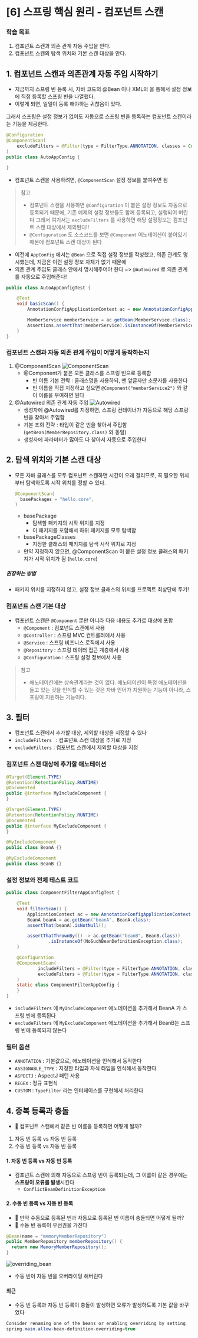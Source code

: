 # [6] 스프링 핵심 원리 - 컴포넌트 스캔

### 학습 목표
1. 컴포넌트 스캔과 의존 관계 자동 주입을 안다.
2. 컴포넌트 스캔의 탐색 위치와 기본 스캔 대상을 안다.


## 1. 컴포넌트 스캔과 의존관계 자동 주입 시작하기
  - 지금까지 스프링 빈 등록 시, 자바 코드의 @Bean 이나 XML의 <bean> 을 통해서 설정 정보에 직접 등록할 스프링 빈을 나열했다.
  - 이렇게 되면, 일일이 등록 해야하는 귀찮음이 있다.

그래서 스프링은 설정 정보가 없어도 자동으로 스프링 빈을 등록하는 컴포넌트 스캔이라는 기능을 제공한다.

```java
@Configuration
@ComponentScan(
	excludeFilters = @Filter(type = FilterType.ANNOTATION, classes = Configuration.class)
)
public class AutoAppConfig {

}
```
- 컴포넌트 스캔을 사용하려면, `@ComponentScan` 설정 정보를 붙여주면 됨
> 참고
> - 컴포넌트 스캔을 사용하면 `@Configuration` 이 붙은 설정 정보도 자동으로 등록되기 때문에, 기존 예제의 설정 정보들도 함께 등록되고, 실행되어 버린다
> 그래서 여기서는 `excludeFilters` 를 사용하면 해당 설정정보는 컴포넌트 스캔 대상에서 제외된다!!
> - `@Configuration` 도 소스코드를 보면 `@Component` 어노테이션이 붙어있기 때문에 컴포넌트 스캔 대상이 된다

- 이전에 `AppConfig` 에서는 `@Bean` 으로 직접 설정 정보를 작성했고, 의존 관계도 명시했는데, 지금은 이런 설정 정보 자체가 없기 때문에
- 의존 관계 주입도 클래스 안에서 명시해주어야 한다 => `@Autowired` 로 의존 관계를 자동으로 주입해준다!

```java
public class AutoAppConfigTest {

    @Test
    void basicScan() {
        AnnotationConfigApplicationContext ac = new AnnotationConfigApplicationContext(AutoAppConfig.class);

        MemberService memberService = ac.getBean(MemberService.class);
        Assertions.assertThat(memberService).isInstanceOf(MemberService.class);
    }
}
```


### 컴포넌트 스캔과 자동 의존 관계 주입이 어떻게 동작하는지
1. @ComponentScan
![ComponentScan](images/2022/11/componentscan.png)
   - @Component가 붙은 모든 클래스를 스프링 빈으로 등록함
     - 빈 이름 기본 전략 : 클래스명을 사용하되, 맨 앞글자만 소문자를 사용한다
     - 빈 이름을 직접 지정하고 싶으면 `@Component("memberService2")` 와 같이 이름을 부여하면 된다
2. @Autowired 의존 관계 자동 주입
![Autowired](images/2022/11/autowierd.png)
   - 생성자에 @Autowired를 지정하면, 스프링 컨테이너가 자동으로 해당 스프링 빈을 찾아서 주입함
   - 기본 조회 전략 : 타입이 같은 빈을 찾아서 주입함 (`getBean(MemberRepository.class)` 와 동일)
   - 생성자에 파라미터가 많아도 다 찾아서 자동으로 주입한다

## 2. 탐색 위치와 기본 스캔 대상
- 모든 자바 클래스를 모두 컴포넌트 스캔하면 시간이 오래 걸리므로, 꼭 필요한 위치부터 탐색하도록 시작 위치를 정할 수 있다.
  ```java
  @ComponentScan(
    basePackages = "hello.core",
  )
  ```
  - basePackage
    - 탐색할 패키지의 시작 위치를 지정
    - 이 패키지를 포함해서 하위 패키지를 모두 탐색함
  - basePackageClasses
    - 지정한 클래스의 패키지를 탐색 시작 위치로 지정
  - 만약 지정하지 않으면, @ComponentScan 이 붙은 설정 정보 클래스의 패키지가 시작 위치가 됨 (`hello.core`)

##### 권장하는 방법
- 패키지 위치를 지정하지 않고, 설정 정보 클래스의 위치를 프로젝트 최상단에 두기!

### 컴포넌트 스캔 기본 대상
- 컴포넌트 스캔은 `@Component` 뿐만 아니라 다음 내용도 추가로 대상에 포함
  - `@Component` : 컴포넌트 스캔에서 사용
  - `@Controller` : 스프링 MVC 컨트롤러에서 사용
  - `@Service` : 스프링 비즈니스 로직에서 사용
  - `@Repository` : 스프링 데이터 접근 계층에서 사용
  - `@Configuration` : 스프링 설정 정보에서 사용
> 참고
> - 애노테이션에는 상속관계라는 것이 없다. 애노테이션이 특정 애노테이션을 들고 있는 것을 인식할 수 있는 것은 자바 언어가 지원하는 기능이 아니라, 스프링이 지원하는 기능이다.



## 3. 필터
- 컴포넌트 스캔에서 추가할 대상, 제외할 대상을 지정할 수 있다
- `includeFilters ` : 컴포넌트 스캔 대상을 추가로 지정
- `excludeFilters` : 컴포넌트 스캔에서 제외할 대상을 지정

### 컴포넌트 스캔 대상에 추가할 애노테이션
```java
@Target(Element.TYPE)
@Retention(RetentionPolicy.RUNTIME)
@Documented
public @interface MyIncludeComponent {
}
```

```java
@Target(Element.TYPE)
@Retention(RetentionPolicy.RUNTIME)
@Documented
public @interface MyExcludeComponent {
}
```

```java
@MyIncludeComponent
public class BeanA {}
```

```java
@MyExcludeComponent
public class BeanB {}
```
### 설정 정보와 전체 테스트 코드

```java
public class ComponentFilterAppConfigTest {

    @Test
    void filterScan() {
        ApplicationContext ac = new AnnotationConfigApplicationContext(ComponentFilterAppConfig.class);
        BeanA beanA = ac.getBean("beanA", BeanA.class);
        assertThat(beanA).isNotNull();

        assertThatThrownBy(() -> ac.getBean("beanB", BeanB.class))
                .isInstanceOf(NoSuchBeanDefinitionException.class);
    }

    @Configuration
    @ComponentScan(
            includeFilters = @Filter(type = FilterType.ANNOTATION, classes = MyIncludeComponent.class),
            excludeFilters = @Filter(type = FilterType.ANNOTATION, classes = MyExcludeComponent.class)
    )
    static class ComponentFilterAppConfig {
    }
}
```
- `includeFilters` 에 `MyIncludeComponent` 애노테이션을 추가해서 BeanA 가 스프링 빈에 등록된다
- `excludeFilters` 에 `MyExcludeComponent` 애노테이션을 추가해서 BeanB는 스프링 빈에 등록되지 않는다

### 필터 옵션
- `ANNOTATION` : 기본값으로, 애노테이션을 인식해서 동작한다
- `ASSIGNABLE_TYPE` : 지정한 타입과 자식 타입을 인식해서 동작한다
- `ASPECTJ` : AspectJ 패턴 사용
- `REGEX` : 정규 표현식
- `CUSTOM` : `TypeFilter` 라는 인터페이스를 구현해서 처리한다



## 4. 중복 등록과 충돌
- 🧐 컴포넌트 스캔에서 같은 빈 이름을 등록하면 어떻게 될까?

1. 자동 빈 등록 vs 자동 빈 등록
2. 수동 빈 등록 vs 자동 빈 등록



#### 1. 자동 빈 등록 vs 자동 빈 등록
- 컴포넌트 스캔에 의해 자동으로 스프링 빈이 등록되는데, 그 이름이 같은 경우에는 **스프링이 오류를 발생**시킨다
  - `ConflictBeanDefinitionException`

#### 2. 수동 빈 등록 vs 자동 빈 등록
- 🧐 만약 수동으로 등록된 빈과 자동으로 등록된 빈 이름이 충돌되면 어떻게 될까?
- 📌 수동 빈 등록이 우선권을 가진다
```java
@Bean(name = "memoryMemberRepository")
public MemberRepository memberRepository() {
  return new MemoryMemberRepository();
}
```
![overriding_bean](images/2022/11/overriding-bean.png)
- 수동 빈이 자동 빈을 오버라이딩 해버린다
#### 최근
- 수동 빈 등록과 자동 빈 등록이 충돌이 발생하면 오류가 발생하도록 기본 값을 바꾸었다
```java
Consider renaming one of the beans or enabling overriding by setting
spring.main.allow-bean-definition-overriding=true
```
